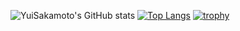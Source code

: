 ![YuiSakamoto's GitHub stats](https://github-readme-stats.vercel.app/api?username=YuiSakamoto&show_icons=true&theme=tokyonight&count_private=true)
[![Top Langs](https://github-readme-stats.vercel.app/api/top-langs/?username=YuiSakamoto)](https://github.com/YuiSakamoto/github-readme-stats)
[![trophy](https://github-profile-trophy.vercel.app/?username=YuiSakamoto)](https://github.com/YuiSakamoto/github-profile-trophy)
